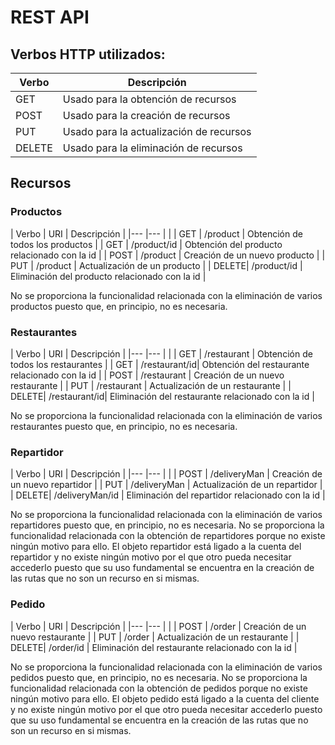 # REST API

## Verbos HTTP utilizados:

| Verbo	| Descripción	|
|---	|---		|
| GET	| Usado para la obtención de recursos	|
| POST	| Usado para la creación de recursos	|
| PUT	| Usado para la actualización de recursos|
| DELETE| Usado para la eliminación de recursos	|

## Recursos

### Productos

| Verbo	| URI		| Descripción						|
|---	|---		|							|
| GET	| /product	| Obtención de todos los productos			|
| GET	| /product/id	| Obtención del producto relacionado con la id		|
| POST	| /product	| Creación de un nuevo producto				|
| PUT	| /product	| Actualización de un producto				|
| DELETE| /product/id	| Eliminación del producto relacionado con la id	|

No se proporciona la funcionalidad relacionada con la eliminación de varios productos puesto que, en principio, no es necesaria.


### Restaurantes

| Verbo	| URI		| Descripción						|
|---	|---		|							|
| GET	| /restaurant	| Obtención de todos los restaurantes			|
| GET	| /restaurant/id| Obtención del restaurante relacionado con la id	|
| POST	| /restaurant	| Creación de un nuevo restaurante			|
| PUT	| /restaurant	| Actualización de un restaurante			|
| DELETE| /restaurant/id| Eliminación del restaurante relacionado con la id	|

No se proporciona la funcionalidad relacionada con la eliminación de varios restaurantes puesto que, en principio, no es necesaria.


### Repartidor

| Verbo	| URI			| Descripción						|
|---	|---			|							|
| POST	| /deliveryMan		| Creación de un nuevo repartidor			|
| PUT	| /deliveryMan		| Actualización de un repartidor			|
| DELETE| /deliveryMan/id	| Eliminación del repartidor relacionado con la id	|

No se proporciona la funcionalidad relacionada con la eliminación de varios repartidores puesto que, en principio, no es necesaria.
No se proporciona la funcionalidad relacionada con la obtención de repartidores porque no existe ningún motivo para ello. El objeto repartidor está ligado a la cuenta del repartidor y no existe ningún motivo por el que otro pueda necesitar accederlo puesto que su uso fundamental se encuentra en la creación de las rutas que no son un recurso en si mismas.


### Pedido

| Verbo	| URI		| Descripción						|
|---	|---		|							|
| POST	| /order	| Creación de un nuevo restaurante			|
| PUT	| /order	| Actualización de un restaurante			|
| DELETE| /order/id	| Eliminación del restaurante relacionado con la id	|

No se proporciona la funcionalidad relacionada con la eliminación de varios pedidos puesto que, en principio, no es necesaria.
No se proporciona la funcionalidad relacionada con la obtención de pedidos porque no existe ningún motivo para ello. El objeto pedido está ligado a la cuenta del cliente y no existe ningún motivo por el que otro pueda necesitar accederlo puesto que su uso fundamental se encuentra en la creación de las rutas que no son un recurso en si mismas.

